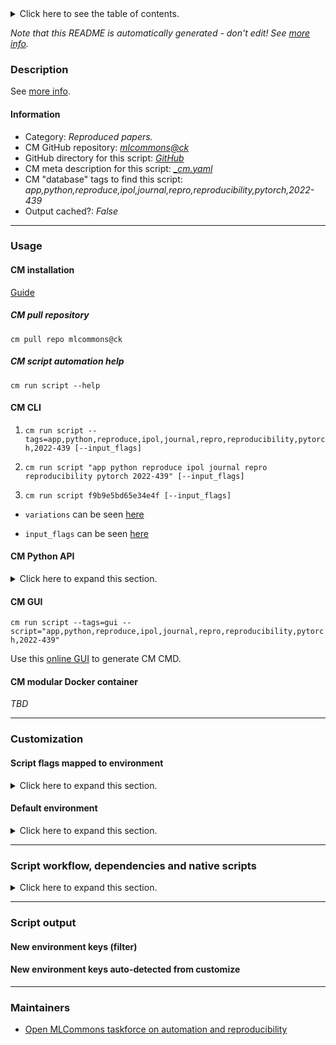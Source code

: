 <details>
<summary>Click here to see the table of contents.</summary>

* [Description](#description)
* [Information](#information)
* [Usage](#usage)
  * [ CM installation](#cm-installation)
  * [ CM script automation help](#cm-script-automation-help)
  * [ CM CLI](#cm-cli)
  * [ CM Python API](#cm-python-api)
  * [ CM GUI](#cm-gui)
  * [ CM modular Docker container](#cm-modular-docker-container)
* [Customization](#customization)
  * [ Script flags mapped to environment](#script-flags-mapped-to-environment)
  * [ Default environment](#default-environment)
* [Script workflow, dependencies and native scripts](#script-workflow-dependencies-and-native-scripts)
* [Script output](#script-output)
* [New environment keys (filter)](#new-environment-keys-(filter))
* [New environment keys auto-detected from customize](#new-environment-keys-auto-detected-from-customize)
* [Maintainers](#maintainers)

</details>

*Note that this README is automatically generated - don't edit! See [more info](README-extra.md).*

### Description


See [more info](README-extra.md).

#### Information

* Category: *Reproduced papers.*
* CM GitHub repository: *[mlcommons@ck](https://github.com/mlcommons/ck/tree/master/cm-mlops)*
* GitHub directory for this script: *[GitHub](https://github.com/mlcommons/ck/tree/master/cm-mlops/script/app-ipol-reproducibility-2022-439)*
* CM meta description for this script: *[_cm.yaml](_cm.yaml)*
* CM "database" tags to find this script: *app,python,reproduce,ipol,journal,repro,reproducibility,pytorch,2022-439*
* Output cached?: *False*
___
### Usage

#### CM installation

[Guide](https://github.com/mlcommons/ck/blob/master/docs/installation.md)

##### CM pull repository

```cm pull repo mlcommons@ck```

##### CM script automation help

```cm run script --help```

#### CM CLI

1. `cm run script --tags=app,python,reproduce,ipol,journal,repro,reproducibility,pytorch,2022-439 [--input_flags]`

2. `cm run script "app python reproduce ipol journal repro reproducibility pytorch 2022-439" [--input_flags]`

3. `cm run script f9b9e5bd65e34e4f [--input_flags]`

* `variations` can be seen [here](#variations)

* `input_flags` can be seen [here](#script-flags-mapped-to-environment)

#### CM Python API

<details>
<summary>Click here to expand this section.</summary>

```python

import cmind

r = cmind.access({'action':'run'
                  'automation':'script',
                  'tags':'app,python,reproduce,ipol,journal,repro,reproducibility,pytorch,2022-439'
                  'out':'con',
                  ...
                  (other input keys for this script)
                  ...
                 })

if r['return']>0:
    print (r['error'])

```

</details>


#### CM GUI

```cm run script --tags=gui --script="app,python,reproduce,ipol,journal,repro,reproducibility,pytorch,2022-439"```

Use this [online GUI](https://cKnowledge.org/cm-gui/?tags=app,python,reproduce,ipol,journal,repro,reproducibility,pytorch,2022-439) to generate CM CMD.

#### CM modular Docker container

*TBD*

___
### Customization


#### Script flags mapped to environment
<details>
<summary>Click here to expand this section.</summary>

* `--image1=value`  &rarr;  `CM_IMAGE_1=value`
* `--image2=value`  &rarr;  `CM_IMAGE_2=value`

**Above CLI flags can be used in the Python CM API as follows:**

```python
r=cm.access({... , "image1":...}
```

</details>

#### Default environment

<details>
<summary>Click here to expand this section.</summary>

These keys can be updated via `--env.KEY=VALUE` or `env` dictionary in `@input.json` or using script flags.


</details>

___
### Script workflow, dependencies and native scripts

<details>
<summary>Click here to expand this section.</summary>

  1. ***Read "deps" on other CM scripts from [meta](https://github.com/mlcommons/ck/tree/master/cm-mlops/script/app-ipol-reproducibility-2022-439/_cm.yaml)***
     * detect,os
       - CM script: [detect-os](https://github.com/mlcommons/ck/tree/master/cm-mlops/script/detect-os)
     * get,python3
       * CM names: `--adr.['python', 'python3']...`
       - CM script: [get-python3](https://github.com/mlcommons/ck/tree/master/cm-mlops/script/get-python3)
     * get,ipol,src
       * CM names: `--adr.['ipol-src']...`
       - CM script: [get-ipol-src](https://github.com/mlcommons/ck/tree/master/cm-mlops/script/get-ipol-src)
     * get,generic-python-lib,_torch
       * CM names: `--adr.['torch']...`
       - CM script: [get-generic-python-lib](https://github.com/mlcommons/ck/tree/master/cm-mlops/script/get-generic-python-lib)
  1. ***Run "preprocess" function from [customize.py](https://github.com/mlcommons/ck/tree/master/cm-mlops/script/app-ipol-reproducibility-2022-439/customize.py)***
  1. Read "prehook_deps" on other CM scripts from [meta](https://github.com/mlcommons/ck/tree/master/cm-mlops/script/app-ipol-reproducibility-2022-439/_cm.yaml)
  1. ***Run native script if exists***
     * [run.bat](https://github.com/mlcommons/ck/tree/master/cm-mlops/script/app-ipol-reproducibility-2022-439/run.bat)
     * [run.sh](https://github.com/mlcommons/ck/tree/master/cm-mlops/script/app-ipol-reproducibility-2022-439/run.sh)
  1. Read "posthook_deps" on other CM scripts from [meta](https://github.com/mlcommons/ck/tree/master/cm-mlops/script/app-ipol-reproducibility-2022-439/_cm.yaml)
  1. ***Run "postrocess" function from [customize.py](https://github.com/mlcommons/ck/tree/master/cm-mlops/script/app-ipol-reproducibility-2022-439/customize.py)***
  1. Read "post_deps" on other CM scripts from [meta](https://github.com/mlcommons/ck/tree/master/cm-mlops/script/app-ipol-reproducibility-2022-439/_cm.yaml)
</details>

___
### Script output
#### New environment keys (filter)

#### New environment keys auto-detected from customize

___
### Maintainers

* [Open MLCommons taskforce on automation and reproducibility](https://github.com/mlcommons/ck/blob/master/docs/taskforce.md)